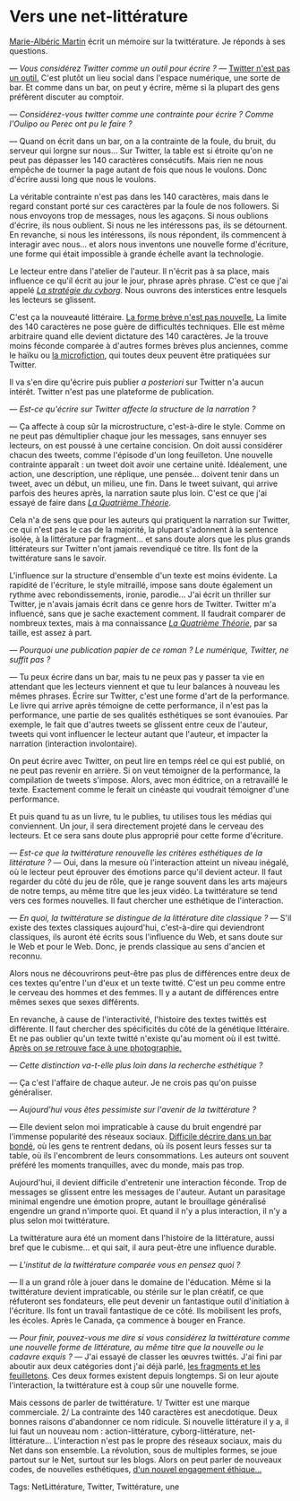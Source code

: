 # Vers une net-littérature

[Marie-Albéric Martin](http://twiterrature.blogspot.ch/2013/05/le-concept-de-texte.html) écrit un mémoire sur la twittérature. Je réponds à ses questions.

*— Vous considérez Twitter comme un outil pour écrire ?* — [Twitter n'est pas un outil.](/2013/05/23/facebook-et-twitter-secrouleront-comme-un-chateau-de-cartes/) C'est plutôt un lieu social dans l'espace numérique, une sorte de bar. Et comme dans un bar, on peut y écrire, même si la plupart des gens préfèrent discuter au comptoir.

— *Considérez-vous twitter comme une contrainte pour écrire ? Comme l'Oulipo ou Perec ont pu le faire ?*

— Quand on écrit dans un bar, on a la contrainte de la foule, du bruit, du serveur qui lorgne sur nous… Sur Twitter, la table est si étroite qu'on ne peut pas dépasser les 140 caractères consécutifs. Mais rien ne nous empêche de tourner la page autant de fois que nous le voulons. Donc d'écrire aussi long que nous le voulons.

La véritable contrainte n'est pas dans les 140 caractères, mais dans le regard constant porté sur ces caractères par la foule de nos followers. Si nous envoyons trop de messages, nous les agaçons. Si nous oublions d'écrire, ils nous oublient. Si nous ne les intéressons pas, ils se détournent. En revanche, si nous les intéressons, ils nous répondent, ils commencent à interagir avec nous… et alors nous inventons une nouvelle forme d'écriture, une forme qui était impossible à grande échelle avant la technologie.

Le lecteur entre dans l'atelier de l'auteur. Il n'écrit pas à sa place, mais influence ce qu'il écrit au jour le jour, phrase après phrase. C'est ce que j'ai appelé [*La stratégie du cyborg*](/la-strategie-du-cyborg/). Nous ouvrons des interstices entre lesquels les lecteurs se glissent.

C'est ça la nouveauté littéraire. [La forme brève n'est pas nouvelle.](/la-quatrieme-theorie/la-quatrieme-theorie-liens/) La limite des 140 caractères ne pose guère de difficultés techniques. Elle est même arbitraire quand elle devient dictature des 140 caractères. Je la trouve moins féconde comparée à d'autres formes brèves plus anciennes, comme le haïku ou [la microfiction](/2013/04/03/50-micronouvelles-50-auteurs/), qui toutes deux peuvent être pratiquées sur Twitter.

Il va s'en dire qu'écrire puis publier *a posteriori* sur Twitter n'a aucun intérêt. Twitter n'est pas une plateforme de publication.

*— Est-ce qu'écrire sur Twitter affecte la structure de la narration ?*

— Ça affecte à coup sûr la microstructure, c'est-à-dire le style. Comme on ne peut pas démultiplier chaque jour les messages, sans ennuyer ses lecteurs, on est poussé à une certaine concision. On doit aussi considérer chacun des tweets, comme l'épisode d'un long feuilleton. Une nouvelle contrainte apparaît : un tweet doit avoir une certaine unité. Idéalement, une action, une description, une réplique, une pensée… doivent tenir dans un tweet, avec un début, un milieu, une fin. Dans le tweet suivant, qui arrive parfois des heures après, la narration saute plus loin. C'est ce que j'ai essayé de faire dans [*La Quatrième Théorie*](/la-quatrieme-theorie/).

Cela n'a de sens que pour les auteurs qui pratiquent la narration sur Twitter, ce qui n'est pas le cas de la majorité, la plupart s'adonnent à la sentence isolée, à la littérature par fragment… et sans doute alors que les plus grands littérateurs sur Twitter n'ont jamais revendiqué ce titre. Ils font de la twittérature sans le savoir.

L'influence sur la structure d'ensemble d'un texte est moins évidente. La rapidité de l'écriture, le style mitraillé, impose sans doute également un rythme avec rebondissements, ironie, parodie… J'ai écrit un thriller sur Twitter, je n'avais jamais écrit dans ce genre hors de Twitter. Twitter m'a influencé, sans que je sache exactement comment. Il faudrait comparer de nombreux textes, mais à ma connaissance [*La Quatrième Théorie*](/la-quatrieme-theorie/), par sa taille, est assez à part.

*— Pourquoi une publication papier de ce roman ? Le numérique, Twitter, ne suffit pas ?*

— Tu peux écrire dans un bar, mais tu ne peux pas y passer ta vie en attendant que les lecteurs viennent et que tu leur balances à nouveau les mêmes phrases. Écrire sur Twitter, c'est une forme d'art de la performance. Le livre qui arrive après témoigne de cette performance, il n'est pas la performance, une partie de ses qualités esthétiques se sont évanouies. Par exemple, le fait que d'autres tweets se glissent entre ceux de l'auteur, tweets qui vont influencer le lecteur autant que l'auteur, et impacter la narration (interaction involontaire).

On peut écrire avec Twitter, on peut lire en temps réel ce qui est publié, on ne peut pas revenir en arrière. Si on veut témoigner de la performance, la compilation de tweets s'impose. Alors, avec mon éditrice, on a retravaillé le texte. Exactement comme le ferait un cinéaste qui voudrait témoigner d'une performance.

Et puis quand tu as un livre, tu le publies, tu utilises tous les médias qui conviennent. Un jour, il sera directement projeté dans le cerveau des lecteurs. Et ce sera sans doute plus approprié pour cette forme d'écriture.

*— Est-ce que la twittérature renouvelle les critères esthétiques de la littérature ?* — Oui, dans la mesure où l'interaction atteint un niveau inégalé, où le lecteur peut éprouver des émotions parce qu'il devient acteur. Il faut regarder du côté du jeu de rôle, que je range souvent dans les arts majeurs de notre temps, au même titre que les jeux vidéo. La twittérature se tend vers ces formes nouvelles. Il faut chercher une esthétique de l'interaction.

*— En quoi, la twittérature se distingue de la littérature dite classique ?* — S'il existe des textes classiques aujourd'hui, c'est-à-dire qui deviendront classiques, ils auront été écrits sous l'influence du Web, et sans doute sur le Web et pour le Web. Donc, je prends classique au sens d'ancien et reconnu.

Alors nous ne découvrirons peut-être pas plus de différences entre deux de ces textes qu'entre l'un d'eux et un texte twitté. C'est un peu comme entre le cerveau des hommes et des femmes. Il y a autant de différences entre mêmes sexes que sexes différents.

En revanche, à cause de l'interactivité, l'histoire des textes twittés est différente. Il faut chercher des spécificités du côté de la génétique littéraire. Et ne pas oublier qu'un texte twitté n'existe qu'au moment où il est twitté. [Après on se retrouve face à une photographie.](/2013/04/29/roland-barthes-sur-ledition-numerique/)

*— Cette distinction va-t-elle plus loin dans la recherche esthétique ?*

— Ça c'est l'affaire de chaque auteur. Je ne crois pas qu'on puisse généraliser.

*— Aujourd'hui vous êtes pessimiste sur l'avenir de la twittérature ?*

— Elle devient selon moi impraticable à cause du bruit engendré par l'immense popularité des réseaux sociaux. [Difficile décrire dans un bar bondé](/2013/05/23/facebook-et-twitter-secrouleront-comme-un-chateau-de-cartes/), où les gens te rentrent dedans, où ils posent leurs fesses sur ta table, où ils l'encombrent de leurs consommations. Les auteurs ont souvent préféré les moments tranquilles, avec du monde, mais pas trop.

Aujourd'hui, il devient difficile d'entretenir une interaction féconde. Trop de messages se glissent entre les messages de l'auteur. Autant un parasitage minimal engendre une émotion propre, autant le brouillage généralisé engendre un grand n'importe quoi. Et quand il n'y a plus interaction, il n'y a plus selon moi twittérature.

La twittérature aura été un moment dans l'histoire de la littérature, aussi bref que le cubisme… et qui sait, il aura peut-être une influence durable.

— *L'institut de la twittérature comparée vous en pensez quoi ?*

— Il a un grand rôle à jouer dans le domaine de l'éducation. Même si la twittérature devient impraticable, ou stérile sur le plan créatif, ce que réfuteront ses fondateurs, elle peut devenir un fantastique outil d'initiation à l'écriture. Ils font un travail fantastique de ce côté. Ils mobilisent les profs, les écoles. Après le Canada, ça commence à bouger en France.

*— Pour finir, pouvez-vous me dire si vous considérez la twittérature comme une nouvelle forme de littérature, au même titre que la nouvelle ou le cadavre exquis ?* — J'ai essayé de classer les œuvres twittés. J'ai fini par aboutir aux deux catégories dont j'ai déjà parlé, [les fragments et les feuilletons](/2013/03/08/de-la-nanolitterature-au-megafeuilleton/). Ces deux formes existent depuis longtemps. Si on leur ajoute l'interaction, la twittérature est à coup sûr une nouvelle forme.

Mais cessons de parler de twittérature. 1/ Twitter est une marque commerciale. 2/ La contrainte des 140 caractères est anecdotique. Deux bonnes raisons d'abandonner ce nom ridicule. Si nouvelle littérature il y a, il lui faut un nouveau nom : action-littérature, cyborg-littérature, net-littérature… L'interaction n'est pas le propre des réseaux sociaux, mais du Net dans son ensemble. La révolution, sous de multiples formes, se joue partout sur le Net, surtout sur les blogs. Alors on peut parler de nouveaux codes, de nouvelles esthétiques, [d'un nouvel engagement éthique…](/edition-interdite/)

Tags: NetLittérature, Twitter, Twittérature, une